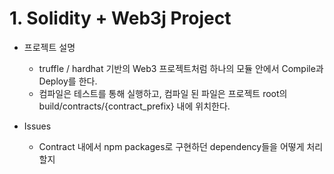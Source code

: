 # 1. Solidity + Web3j Project
- 프로젝트 설명
  - truffle / hardhat 기반의 Web3 프로젝트처럼 하나의 모듈 안에서 Compile과 Deploy를 한다.
  - 컴파일은 테스트를 통해 실행하고, 컴파일 된 파일은 프로젝트 root의 build/contracts/{contract_prefix} 내에 위치한다.

- Issues
  - Contract 내에서 npm packages로 구현하던 dependency들을 어떻게 처리할지

